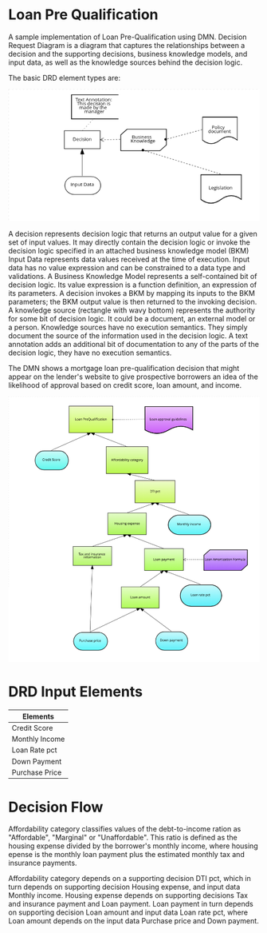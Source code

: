Loan Pre Qualification
=======================

A sample implementation of Loan Pre-Qualification using DMN. Decision Request Diagram is a diagram that captures the relationships between a decision and the supporting decisions, business knowledge models, and input data, as well as the knowledge sources behind the decision logic. 

The basic DRD element types are: 

![](https://raw.githubusercontent.com/snandakumar87/loan-pre-qualification-dmn/master/DMN_overview.png)

A decision represents decision logic that returns an output value for a given set of input values. It may directly contain the decision logic or invoke the decision logic specified in an attached business knowledge model (BKM)
Input Data represents data values received at the time of execution. Input data has no value expression and can be constrained to a data type and validations.
A Business Knowledge Model represents a self-contained bit of decision logic. Its value expression is a function definition, an expression of its parameters. A decision invokes a BKM by mapping its inputs to the BKM parameters; the BKM output value is then returned to the invoking decision.
A knowledge source (rectangle with wavy bottom) represents the authority for some bit of decision logic. It could be a document, an external model or a person. Knowledge sources have no execution semantics. They simply document the source of the information used in the decision logic.
A text annotation adds an additional bit of documentation to any of the parts of the decision logic, they have no execution semantics.

The DMN shows a mortgage loan pre-qualification decision that might appear on the lender's website to give prospective borrowers an idea of the likelihood of approval based on credit score, loan amount, and income.

![](https://raw.githubusercontent.com/snandakumar87/loan-pre-qualification-dmn/master/Loan_prequalification_overview.png)

DRD Input Elements
==================

Elements        | 
-------------   | 
Credit Score    | 
Monthly Income  |
Loan Rate pct   |
Down Payment    |
Purchase Price  |

Decision Flow
==============

Affordability category classifies values of the debt-to-income ration as "Affordable", "Marginal" or "Unaffordable". This ratio is defined as the housing expense divided by the borrower's monthly income, where housing epense is the monthly loan payment plus the estimated monthly tax and insurance payments.

Affordability category depends on a supporting decision DTI pct, which in turn depends on supporting decision Housing expense, and input data Monthly income. Housing expense depends on supporting decisions Tax and insurance payment and Loan payment. Loan payment in turn depends on supporting decision Loan amount and input data Loan rate pct, where Loan amount depends on the input data Purchase price and Down payment.






